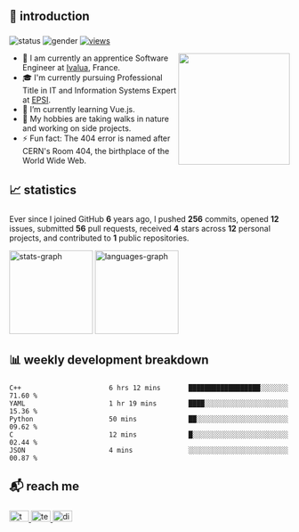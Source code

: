 ###

<h2 align="left">👋 introduction</h2>

### 
![status](https://img.shields.io/badge/status-up-lightgrey) ![gender](https://img.shields.io/badge/gender-%F0%9F%A4%B5-lightgrey) [![views](https://komarev.com/ghpvc/?username=ahmosys&color=lightgrey&label=views)](https://github.com/orhun)

<img align="right" src="https://octodex.github.com/images/hula_loop_octodex03.gif" width="200">

  - 🔭 I am currently an apprentice Software Engineer at <a href="https://ivalua.com/" target="_blank">Ivalua</a>, France.
  - 🎓 I'm currently pursuing Professional Title in IT and Information Systems Expert at <a href="https://epsi.fr/" target="_blank">EPSI</a>.
  - 🌱 I’m currently learning Vue.js.
  - 🤔 My hobbies are taking walks in nature and working on side projects.
  - ⚡ Fun fact: The 404 error is named after CERN's Room 404, the birthplace of the World Wide Web.
###

<h2 align="left">📈 statistics</h2>

###

Ever since I joined GitHub **6** years ago, I pushed **256** commits, opened **12** issues, submitted **56** pull requests, received **4** stars across **12** personal projects, and contributed to **1** public repositories.
<div align="left">
  <img src="https://github-readme-stats.vercel.app/api?username=ahmosys&hide_title=false&hide_rank=true&show_icons=true&include_all_commits=true&count_private=true&disable_animations=false&locale=en&hide_border=false&order=1&theme=graywhite" height="150" alt="stats-graph"  />
  <img src="https://github-readme-stats.vercel.app/api/top-langs?username=ahmosys&locale=en&hide_title=false&layout=compact&card_width=320&langs_count=5&hide_border=false&order=2&theme=graywhite" height="150" alt="languages-graph"  />
</div>

###

###

<h2 align="left">📊 weekly development breakdown</h2>

###

```
C++                      6 hrs 12 mins       ██████████████████░░░░░░░   71.60 % 
YAML                     1 hr 19 mins        ████░░░░░░░░░░░░░░░░░░░░░   15.36 % 
Python                   50 mins             ██░░░░░░░░░░░░░░░░░░░░░░░   09.62 % 
C                        12 mins             █░░░░░░░░░░░░░░░░░░░░░░░░   02.44 % 
JSON                     4 mins              ░░░░░░░░░░░░░░░░░░░░░░░░░   00.87 % 
```

###

<h2 align="left">📬 reach me</h2>

###

<div align="left">
  <a href="https://twitter.com/ahmosys" target="_blank">
    <img src="https://raw.githubusercontent.com/maurodesouza/profile-readme-generator/master/src/assets/icons/social/twitter/default.svg" width="35" height="20" alt="twitter-logo"  />
  </a>
  <a href="https://t.me/ahmosys" target="_blank">
    <img src="https://raw.githubusercontent.com/maurodesouza/profile-readme-generator/master/src/assets/icons/social/telegram/default.svg" width="35" height="20" alt="telegram-logo"  />
  </a>
  <a href="https://discord.com/users/283954969416302592" target="_blank">
    <img src="https://raw.githubusercontent.com/maurodesouza/profile-readme-generator/master/src/assets/icons/social/discord/default.svg" width="35" height="20" alt="discord-logo"  />
  </a>
</div>

###
